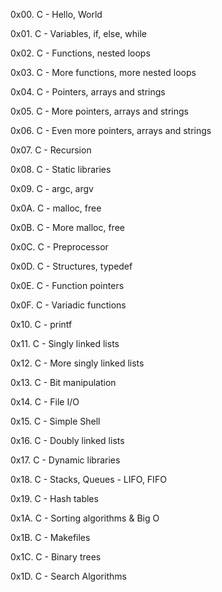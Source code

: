 0x00. C - Hello, World

0x01. C - Variables, if, else, while

0x02. C - Functions, nested loops

0x03. C - More functions, more nested loops

0x04. C - Pointers, arrays and strings

0x05. C - More pointers, arrays and strings

0x06. C - Even more pointers, arrays and strings

0x07. C - Recursion

0x08. C - Static libraries

0x09. C - argc, argv

0x0A. C - malloc, free

0x0B. C - More malloc, free

0x0C. C - Preprocessor

0x0D. C - Structures, typedef

0x0E. C - Function pointers

0x0F. C - Variadic functions

0x10. C - printf

0x11. C - Singly linked lists

0x12. C - More singly linked lists

0x13. C - Bit manipulation

0x14. C - File I/O

0x15. C - Simple Shell

0x16. C - Doubly linked lists

0x17. C - Dynamic libraries

0x18. C - Stacks, Queues - LIFO, FIFO

0x19. C - Hash tables

0x1A. C - Sorting algorithms & Big O

0x1B. C - Makefiles

0x1C. C - Binary trees

0x1D. C - Search Algorithms
